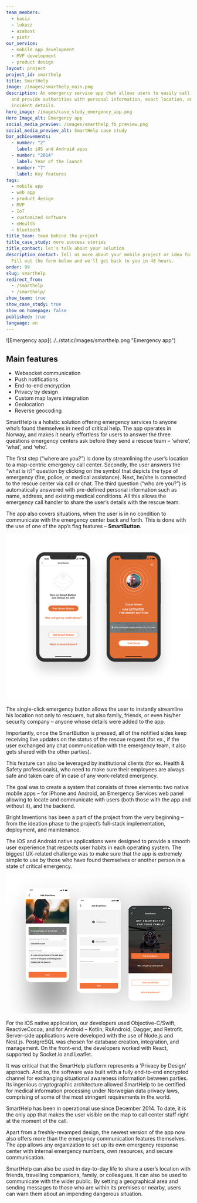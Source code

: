 ```yaml
---
team_members:
  - kasia
  - lukasz
  - azabost
  - piotr
our_service:
  - mobile app development
  - MVP development
  - product design
layout: project
project_id: smarthelp
title: SmartHelp
image: /images/smarthelp_main.png
description: An emergency service app that allows users to easily call for help
  and provide authorities with personal information, exact location, and
  incident details.
hero_image: /images/case_study_emergency_app.png
Hero Image_alt: Emergency app
social_media_previev: /images/smarthelp_fb_preview.png
social_media_previev_alt: SmartHelp case study
bar_achievements:
  - number: "2"
    label: iOS and Android apps
  - number: "2014"
    label: Year of the launch
  - number: "7"
    label: Key features
tags:
  - mobile app
  - web app
  - product design
  - MVP
  - IoT
  - customized software
  - eHealth
  - bluetooth
title_team: team behind the project
title_case_study: more success stories
title_contact: let's talk about your solution
description_contact: Tell us more about your mobile project or idea for an app.
  Fill out the form below and we'll get back to you in 48 hours.
order: 99
slug: smarthelp
redirect_from:
  - /smarthelp
  - /smarthelp/
show_team: true
show_case_study: true
show on homepage: false
published: true
language: en
---
```

<div className="image">![Emergency app](../../static/images/smarthelp.png "Emergency app")</div>

## Main features

* Websocket communication
* Push notifications
* End-to-end encryption
* Privacy by design
* Custom map layers integration
* Geolocation
* Reverse geocoding

<TitleWithIcon sectionTitle='about the project' titleIcon='/images/three_flags.svg' titleIconAlt='bright' />

SmartHelp is a holistic solution offering emergency services to anyone who’s found themselves in need of critical help. The app operates in Norway, and makes it nearly effortless for users to answer the three questions emergency centers ask before they send a rescue team – ‘where’, ‘what’, and ‘who’.

The first step (“where are you?”) is done by streamlining the user’s location to a map-centric emergency call center. Secondly, the user answers the “what is it?” question by clicking on the symbol that depicts the type of emergency (fire, police, or medical assistance). Next, he/she is connected to the rescue center via call or chat. The third question (“who are you?”) is automatically answered with pre-defined personal information such as name, address, and existing medical conditions. All this allows the emergency call handler to share the user’s details with the rescue team.

The app also covers situations, when the user is in no condition to communicate with the emergency center back and forth. This is done with the use of one of the app’s flag features – **SmartButton**.

<AnchorLink href='#contactForm' text='let’s talk about your project'/>

![An emergency service app ](../../static/images/smarthelp_screens1and2.png "")

The single-click emergency button allows the user to instantly streamline his location not only to rescuers, but also family, friends, or even his/her security company – anyone whose details were added to the app.

Importantly, once the SmartButton is pressed, all of the notified sides keep receiving live updates on the status of the rescue request (for ex., if the user exchanged any chat communication with the emergency team, it also gets shared with the other parties).

This feature can also be leveraged by institutional clients (for ex. Health & Safety professionals), who need to make sure their employees are always safe and taken care of in case of any work-related emergency.

<TitleWithIcon sectionTitle='goal' titleIcon='/images/flag.svg' titleIconAlt='bright' />

The goal was to create a system that consists of three elements: two native mobile apps – for iPhone and Android, an Emergency Services web panel allowing to locate and communicate with users (both those with the app and without it), and the backend.

<TitleWithIcon sectionTitle='development process' titleIcon='/images/gearwheel.svg' titleIconAlt='bright' />

Bright Inventions has been a part of the project from the very beginning – from the ideation phase to the project’s full-stack implementation, deployment, and maintenance.

The iOS and Android native applications were designed to provide a smooth user experience that respects user habits in each operating system. The biggest UX-related challenge was to make sure that the app is extremely simple to use by those who have found themselves or another person in a state of critical emergency.

![An emergency service app ](../../static/images/amarthelp33_700.jpg "")

For the iOS native application, our developers used Objective-C/Swift, ReactiveCocoa, and for Android – Kotlin, RxAndroid, Dagger, and Retrofit. Server-side applications were developed with the use of Node.js and Nest.js. PostgreSQL was chosen for database creation, integration, and management. On the front-end, the developers worked with React, supported by Socket.io and Leaflet.

It was critical that the SmartHelp platform represents a 'Privacy by Design' approach. And so, the software was built with a fully end-to-end encrypted channel for exchanging situational awareness information between parties. Its ingenious cryptographic architecture allowed SmartHelp to be certified for medical information processing under Norwegian data privacy laws, comprising of some of the most stringent requirements in the world.

<AnchorLink href='#contactForm' text='let’s talk about your project'/>

<TitleWithIcon sectionTitle='result' titleIcon='/images/results_icon_title_small.png' titleIconAlt='Result' />

SmartHelp has been in operational use since December 2014. To date, it is the only app that makes the user visible on the map to call center staff right at the moment of the call.

Apart from a freshly-revamped design, the newest version of the app now also offers more than the emergency communication features themselves. The app allows any organization to set up its own emergency response center with internal emergency numbers, own resources, and secure communication.

SmartHelp can also be used in day-to-day life to share a user’s location with friends, travelling companions, family, or colleagues. It can also be used to communicate with the wider public. By setting a geographical area and sending messages to those who are within its premises or nearby, users can warn them about an impending dangerous situation.
